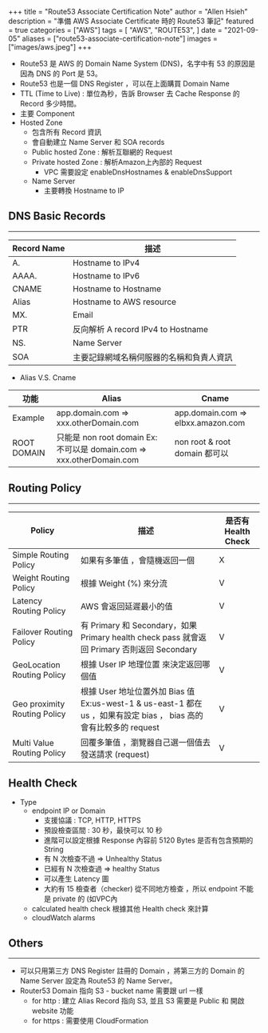 +++
title = "Route53 Associate Certification Note"
author = "Allen Hsieh"
description = "準備 AWS Associate Certificate 時的 Route53 筆記"
featured = true
categories = ["AWS"]
tags = [
    "AWS",
    "ROUTE53",
]
date = "2021-09-05"
aliases = ["route53-associate-certification-note"]
images = ["images/aws.jpeg"]
+++

- Route53 是 AWS 的 Domain Name System (DNS)，名字中有 53 的原因是因為 DNS 的 Port 是 53。
-  Route53 也是一個 DNS Register ，可以在上面購買 Domain Name 
-  TTL (Time to Live) : 單位為秒，告訴 Browser 去 Cache Response 的 Record 多少時間。
-  主要 Component 
  - Hosted Zone 
    - 包含所有 Record 資訊
    - 會自動建立 Name Server 和 SOA records
    - Public hosted Zone  :  解析互聯網的 Request
    - Private hosted Zone :  解析Amazon上內部的 Request
      -  VPC 需要設定 enableDnsHostnames & enableDnsSupport
    - Name Server
      - 主要轉換 Hostname to IP

## DNS Basic Records
---
| Record Name | 描述                                         |
| ----------- | ---------------------------------------------|
| A.          | Hostname to IPv4                             |
| AAAA.       | Hostname to IPv6                             |
| CNAME       | Hostname to Hostname                         |
| Alias       | Hostname to AWS resource                     |
| MX.         | Email                                        |
| PTR         | 反向解析 A record IPv4 to Hostname           |
| NS.         | Name Server                                  |
| SOA         | 主要記錄網域名稱伺服器的名稱和負責人資訊 |

- Alias V.S. Cname

| 功能       | Alias                                                                |Cname                               |
| -----------|----------------------------------------------------------------------|------------------------------------|
| Example    | app.domain.com => xxx.otherDomain.com                                | app.domain.com => elbxx.amazon.com |
| ROOT DOMAIN| 只能是 non root domain Ex: 不可以是 domain.com => xxx.otherDomain.com| non root & root domain 都可以      |

## Routing Policy 
---

| Policy                       |描述 |是否有 Health Check |
|------------------------------|-----------------------------------------------------------------------------|--------|
| Simple Routing Policy        | 如果有多筆值 ，會隨機返回一個 | X |
| Weight Routing Policy        | 根據 Weight (%) 來分流 |V|
| Latency Routing Policy       | AWS 會返回延遲最小的值 |V| 
| Failover Routing Policy      | 有 Primary 和 Secondary，如果 Primary health check pass 就會返回 Primary 否則返回 Secondary | V|
| GeoLocation Routing Policy   | 根據 User IP 地理位置 來決定返回哪個值 |V|
| Geo proximity Routing Policy | 根據 User 地址位置外加 Bias 值 Ex:us-west-1 & us-east-1 都在 us ，如果有設定 bias ， bias 高的會有比較多的 request | V |
| Multi Value Routing Policy   | 回覆多筆值 ，瀏覽器自己選一個值去發送請求 (request) | V |

## Health Check
- Type
   - endpoint IP or Domain
      - 支援協議 : TCP, HTTP, HTTPS
      - 預設檢查區間 : 30 秒，最快可以 10 秒
      - 進階可以設定根據 Response 內容前 5120 Bytes 是否有包含預期的 String
      - 有 N 次檢查不過 => Unhealthy Status
      - 已經有 N 次檢查過 => healthy Status
      - 可以產生 Latency 圖
      - 大約有 15 檢查者（checker) 從不同地方檢查 ，所以 endpoint 不能是 private 的 (如VPC內
   - calculated health check 根據其他 Health check 來計算
   - cloudWatch alarms

## Others
---
- 可以只用第三方 DNS Register 註冊的 Domain ，將第三方的 Domain 的 Name Server 設定為 Route53 的 Name Server。
- Router53 Domain 指向 S3
      - bucket name 需要跟 url 一樣
  - for http : 建立 Alias Record 指向 S3, 並且 S3 需要是 Public 和 開啟 website 功能
  - for https : 需要使用 CloudFormation

